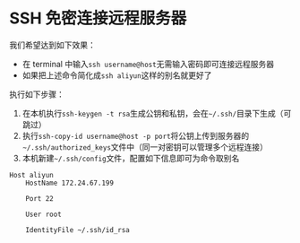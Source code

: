 # SSH 免密连接远程服务器

我们希望达到如下效果：

- 在 terminal 中输入`ssh username@host`无需输入密码即可连接远程服务器
- 如果把上述命令简化成`ssh aliyun`这样的别名就更好了

执行如下步骤：

1. 在本机执行`ssh-keygen -t rsa`生成公钥和私钥，会在`~/.ssh/`目录下生成（可跳过）
2. 执行`ssh-copy-id username@host -p port`将公钥上传到服务器的`~/.ssh/authorized_keys`文件中（同一对密钥可以管理多个远程连接）
3. 本机新建`~/.ssh/config`文件，配置如下信息即可为命令取别名

```
Host aliyun
    HostName 172.24.67.199

    Port 22

    User root

    IdentityFile ~/.ssh/id_rsa
```
